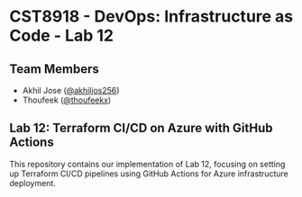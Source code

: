 # CST8918 - DevOps: Infrastructure as Code - Lab 12

## Team Members
- Akhil Jose ([@akhiljos256](https://github.com/akhiljos256))
- Thoufeek ([@thoufeekx](https://github.com/thoufeekx))

## Lab 12: Terraform CI/CD on Azure with GitHub Actions

This repository contains our implementation of Lab 12, focusing on setting up Terraform CI/CD pipelines using GitHub Actions for Azure infrastructure deployment.
